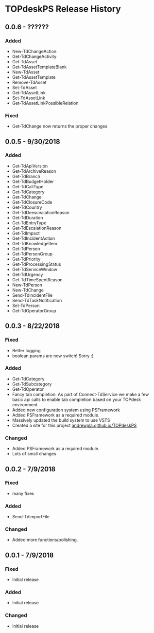 # TOPdeskPS Release History

## 0.0.6 - ??????

### Added

* New-TdChangeAction
* Get-TdChangeActivity
* Get-TdAsset
* Get-TdAssetTemplateBlank
* New-TdAsset
* Get-TdAssetTemplate
* Remove-TdAsset
* Set-TdAsset
* Get-TdAssetLink
* Set-TdAssetLink
* Get-TdAssetLinkPossibleRelation

### Fixed

* Get-TdChange now returns the proper changes

## 0.0.5 - 9/30/2018

### Added

* Get-TdApiVersion
* Get-TdArchiveReason
* Get-TdBranch
* Get-TdBudgetHolder
* Get-TdCallType
* Get-TdCategory
* Get-TdChange
* Get-TdClosureCode
* Get-TdCountry
* Get-TdDeescealationReason
* Get-TdDuration
* Get-TdEntryType
* Get-TdEscalationReason
* Get-TdImpact
* Get-TdIncidentAction
* Get-TdKnowledgeItem
* Get-TdPerson
* Get-TdPersonGroup
* Get-TdPriority
* Get-TdProcessingStatus
* Get-TdServiceWindow
* Get-TdUrgency
* Get-TdTimeSpentReason
* New-TdPerson
* New-TdChange
* Send-TdIncidentFile
* Send-TdTaskNotification
* Set-TdPerson
* Get-TdOperatorGroup

## 0.0.3 - 8/22/2018

### Fixed

* Better logging
* boolean params are now switch! Sorry :)

### Added

* Get-TdCategory
* Get-TdSubcategory
* Get-TdOperator
* Fancy tab completion. As part of Connect-TdService we make a few basic api calls to enable tab completion based on your TOPdesk environment.
* Added new configuration system using PSFramework
* Added PSFramework as a required module.
* Massively updated the build system to use VSTS
* Created a site for this project [andrewpla.github.io/TOPdeskPS]('https://andrewpla.github.io/TOPdeskPS')

### Changed

* Added PSFramework as a required module.
* Lots of small changes

## 0.0.2 - 7/9/2018

### Fixed

* many fixes

### Added

* Send-TdImportFile

### Changed

* Added more functions/polishing.

## 0.0.1 - 7/9/2018

### Fixed

* Initial release

### Added

* Initial release

### Changed

* Initial release